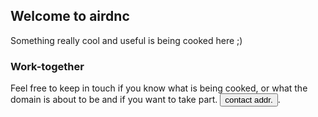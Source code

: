 ## Welcome to airdnc

Something really cool and useful is being cooked here ;)

### Work-together

Feel free to keep in touch if you know what is being cooked, or what the domain is about to be and if you want to take part.
 <button onclick='alert("yo@air@dnc#gmail@com".replaceAll("@", ".").replaceAll("#", "@"))'>contact addr.</button>.
